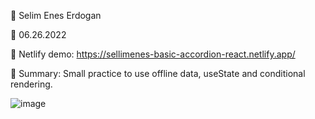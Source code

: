 🔷 Selim Enes Erdogan

🔷 06.26.2022

🔷 Netlify demo: https://sellimenes-basic-accordion-react.netlify.app/

🔷 Summary: Small practice to use offline data, useState and conditional rendering.

![image](https://user-images.githubusercontent.com/23125375/175804489-eef2d18d-cdaf-4c19-b1ad-c563a46176bf.png)
